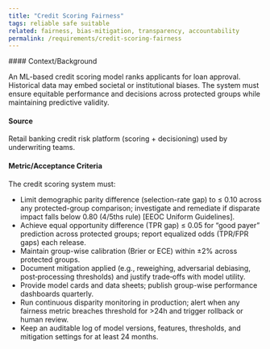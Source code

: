 ```yaml
---
title: "Credit Scoring Fairness"
tags: reliable safe suitable
related: fairness, bias-mitigation, transparency, accountability
permalink: /requirements/credit-scoring-fairness
---
```


<div class="quality-requirement" markdown="1">
#### Context/Background

An ML-based credit scoring model ranks applicants for loan approval. Historical data may embed societal or institutional biases. The system must ensure equitable performance and decisions across protected groups while maintaining predictive validity.

#### Source

Retail banking credit risk platform (scoring + decisioning) used by underwriting teams.

#### Metric/Acceptance Criteria

The credit scoring system must:

* Limit demographic parity difference (selection-rate gap) to ≤ 0.10 across any protected-group comparison; investigate and remediate if disparate impact falls below 0.80 (4/5ths rule) [EEOC Uniform Guidelines].
* Achieve equal opportunity difference (TPR gap) ≤ 0.05 for “good payer” prediction across protected groups; report equalized odds (TPR/FPR gaps) each release.
* Maintain group-wise calibration (Brier or ECE) within ±2% across protected groups.
* Document mitigation applied (e.g., reweighing, adversarial debiasing, post‑processing thresholds) and justify trade‑offs with model utility.
* Provide model cards and data sheets; publish group-wise performance dashboards quarterly.
* Run continuous disparity monitoring in production; alert when any fairness metric breaches threshold for >24h and trigger rollback or human review.
* Keep an auditable log of model versions, features, thresholds, and mitigation settings for at least 24 months.

</div><br>

